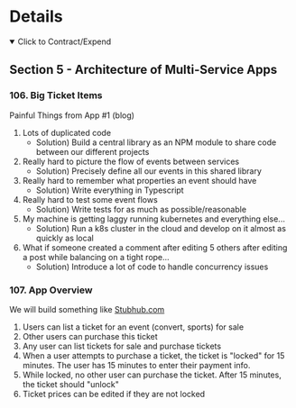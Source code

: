 # Details

<details open> 
  <summary>Click to Contract/Expend</summary>

## Section 5 - Architecture of Multi-Service Apps

### 106. Big Ticket Items

Painful Things from App #1 (blog)

1. Lots of duplicated code
   - Solution) Build a central library as an NPM module to share code between our different projects
2. Really hard to picture the flow of events between services
   - Solution) Precisely define all our events in this shared library
3. Really hard to remember what properties an event should have
   - Solution) Write everything in Typescript
4. Really hard to test some event flows
   - Solution) Write tests for as much as possible/reasonable
5. My machine is getting laggy running kubernetes and everything else...
   - Solution) Run a k8s cluster in the cloud and develop on it almost as quickly as local
6. What if someone created a comment after editing 5 others after editing a post while balancing on a tight rope...
   - Solution) Introduce a lot of code to handle concurrency issues

### 107. App Overview

We will build something like [Stubhub.com](https://www.stubhub.com/)

1. Users can list a ticket for an event (convert, sports) for sale
2. Other users can purchase this ticket
3. Any user can list tickets for sale and purchase tickets
4. When a user attempts to purchase a ticket, the ticket is "locked" for 15 minutes. The user has 15 minutes to enter their payment info.
5. While locked, no other user can purchase the ticket. After 15 minutes, the ticket should "unlock"
6. Ticket prices can be edited if they are not locked

</details>
